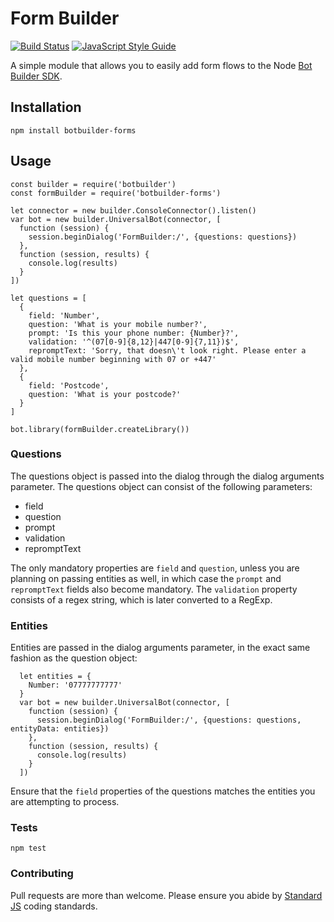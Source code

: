 # Form Builder

[![Build Status](https://travis-ci.org/tombarton/botbuilder-forms.svg?branch=master)](https://travis-ci.org/tombarton/botbuilder-forms)
[![JavaScript Style Guide](https://img.shields.io/badge/code_style-standard-brightgreen.svg)](https://standardjs.com)


A simple module that allows you to easily add form flows to the Node [Bot Builder SDK](https://github.com/Microsoft/BotBuilder).

## Installation

  `npm install botbuilder-forms`

## Usage

  ```
  const builder = require('botbuilder')
  const formBuilder = require('botbuilder-forms')

  let connector = new builder.ConsoleConnector().listen()
  var bot = new builder.UniversalBot(connector, [
    function (session) {
      session.beginDialog('FormBuilder:/', {questions: questions})
    },
    function (session, results) {
      console.log(results)
    }
  ])

  let questions = [
    {
      field: 'Number',
      question: 'What is your mobile number?',
      prompt: 'Is this your phone number: {Number}?',
      validation: '^(07[0-9]{8,12}|447[0-9]{7,11})$',
      repromptText: 'Sorry, that doesn\'t look right. Please enter a valid mobile number beginning with 07 or +447'
    },
    {
      field: 'Postcode',
      question: 'What is your postcode?'
    }
  ]

  bot.library(formBuilder.createLibrary())
  ```

### Questions

The questions object is passed into the dialog through the dialog arguments parameter. The questions object can consist of the following parameters:

  * field
  * question
  * prompt
  * validation
  * repromptText

The only mandatory properties are `field` and `question`, unless you are planning on passing entities as well, in which case the `prompt` and `repromptText` fields also become mandatory. The `validation` property consists of a regex string, which is later converted to a RegExp.

### Entities

Entities are passed in the dialog arguments parameter, in the exact same fashion as the question object:

```
  let entities = {
    Number: '07777777777'
  }
  var bot = new builder.UniversalBot(connector, [
    function (session) {
      session.beginDialog('FormBuilder:/', {questions: questions, entityData: entities})
    },
    function (session, results) {
      console.log(results)
    }
  ])
```

Ensure that the `field` properties of the questions matches the entities you are attempting to process.

### Tests

  `npm test`

### Contributing

Pull requests are more than welcome. Please ensure you abide by [Standard JS](https://standardjs.com/) coding standards.
